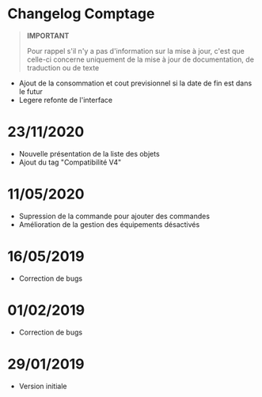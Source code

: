 # Changelog Comptage


>**IMPORTANT**
>
>Pour rappel s'il n'y a pas d'information sur la mise à jour, c'est que celle-ci concerne uniquement de la mise à jour de documentation, de traduction ou de texte


- Ajout de la consommation et cout previsionnel si la date de fin est dans le futur
- Legere refonte de l'interface

# 23/11/2020

- Nouvelle présentation de la liste des objets
- Ajout du tag "Compatibilité V4"

# 11/05/2020

- Supression de la commande pour ajouter des commandes
- Amélioration de la gestion des équipements désactivés

# 16/05/2019

- Correction de bugs

# 01/02/2019

- Correction de bugs

# 29/01/2019

- Version initiale
